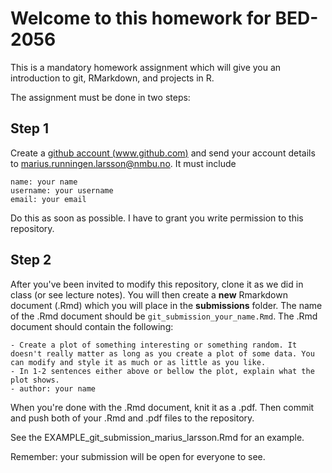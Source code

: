 # Welcome to this homework for BED-2056
 
This is a mandatory homework assignment which will give you an introduction to git, RMarkdown, and projects in R.

The assignment must be done in two steps:

## Step 1

Create a [github account (www.github.com)](https://www.github.com) and send your account details to marius.runningen.larsson@nmbu.no. It must include

```
name: your name
username: your username
email: your email
```

Do this as soon as possible. I have to grant you write permission to this repository.

## Step 2
 
After you've been invited to modify this repository, clone it as we did in class (or see lecture notes). You will then create a **new** Rmarkdown document (.Rmd) which you will place in the **submissions** folder. The name of the .Rmd document should be `git_submission_your_name.Rmd`. The .Rmd document should contain the following:

```
- Create a plot of something interesting or something random. It doesn't really matter as long as you create a plot of some data. You can modify and style it as much or as little as you like.
- In 1-2 sentences either above or bellow the plot, explain what the plot shows.
- author: your name
```

When you're done with the .Rmd document, knit it as a .pdf. Then commit and push both of your .Rmd and .pdf files to the repository. 

See the EXAMPLE_git_submission_marius_larsson.Rmd for an example.

Remember: your submission will be open for everyone to see. 